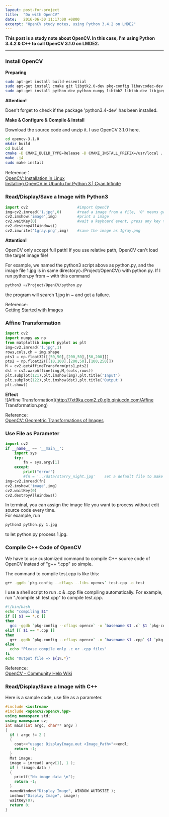 ```yaml
---
layout: post-for-project
title:  "Do with OpenCV"
date:   2016-06-30 11:17:00 +0800
excerpt: "OpenCV study notes, using Python 3.4.2 on LMDE2"
---
```


**This post is a study note about OpenCV. In this case, I'm using Python 3.4.2 & C++ to call OpenCV 3.1.0 on LMDE2.**

****

### Install OpenCV

**Preparing**

```bash
sudo apt-get install build-essential
sudo apt-get install cmake git libgtk2.0-dev pkg-config libavcodec-dev libavformat-dev libswscale-dev
sudo apt-get install python-dev python-numpy libtbb2 libtbb-dev libjpeg-dev libpng-dev libtiff-dev libjasper-dev libdc1394-22-dev
```

**Attention!**  

Doen't forget to check if the package 'python3.4-dev' has been installed.

**Make & Configure & Compile & Install**

Download the source code and unzip it. I use OpenCV 3.1.0 here.

```bash
cd opencv-3.1.0
mkdir build
cd build
cmake -D CMAKE_BUILD_TYPE=Release -D CMAKE_INSTALL_PREFIX=/usr/local ..
make -j4
sudo make install
```

Reference：  
[OpenCV: Installation in Linux](http://docs.opencv.org/3.1.0/d7/d9f/tutorial_linux_install.html)  
[Installing OpenCV in Ubuntu for Python 3 | Cyan Infinite](http://cyaninfinite.com/tutorials/installing-opencv-in-ubuntu-for-python-3/)

### Read/Display/Save a Image with Python3

```python
import cv2                      #import OpenCV
img=cv2.imread('1.jpg',0)       #read a image from a file, '0' means grayscale, change it into '1' to read a colorful image
cv2.imshow('image',img)         #print a image
cv2.waitKey(0)                  #wait a keyboard event, press any key to exit
cv2.destroyAllWindows()
cv2.imwrite('1gray.png',img)    #save the image as 1gray.png
```

**Attention!**  

OpenCV only accept full path! If you use relative path, OpenCV can't load the target image file!

For example, we named the python3 script above as python.py, and the image file 1.jpg is in same directory(~/Project/OpenCV/) with python.py. If I run python.py from ~ with this command
```bash
python3 ~/Project/OpenCV/python.py
```
the program will search 1.jpg in ~ and get a failure.

Reference:  
[Getting Started with Images](http://docs.opencv.org/3.1.0/dc/d2e/tutorial_py_image_display.html)

### Affine Transformation

```python
import cv2
import numpy as np
from matplotlib import pyplot as plt
img=cv2.imread('1.jpg',1)
rows,cols,ch = img.shape
pts1 = np.float32([[50,50],[200,50],[50,200]])
pts2 = np.float32([[10,100],[200,50],[100,250]])
M = cv2.getAffineTransform(pts1,pts2)
dst = cv2.warpAffine(img,M,(cols,rows))
plt.subplot(121),plt.imshow(img),plt.title('Input')
plt.subplot(122),plt.imshow(dst),plt.title('Output')
plt.show()
```

**Effect**  
![Affine Transformation](http://7xt9ka.com2.z0.glb.qiniucdn.com/Affine Transformation.png)

Reference:  
[OpenCV: Geometric Transformations of Images](http://docs.opencv.org/3.1.0/da/d6e/tutorial_py_geometric_transformations.html)

### Use File as Parameter

```python
import cv2
if __name__ == '__main__':
    import sys
    try:
        fn = sys.argv[1]
    except:
        print("error")
        #fn = '../data/starry_night.jpg'    set a default file to make sure the program can run without error
img=cv2.imread(fn)
cv2.imshow('image',img)
cv2.waitKey(0)
cv2.destroyAllWindows()
```

In terminal, you can assign the image file you want to process without edit source code every time.  
For example, run
```bash
python3 python.py 1.jpg
```
to let python.py process 1.jpg.

### Compile C++ Code of OpenCV

We have to use customized command to compile C++ source code of OpenCV instead of "g++ \*.cpp" so simple.

The command to compile test.cpp is like this:

```bash
g++ -ggdb `pkg-config --cflags --libs opencv` test.cpp -o test
```

I use a shell script to run .c & .cpp file compiling automatically. For example, run "./compile.sh test.cpp" to compile test.cpp.

```bash
#!/bin/bash
echo "compiling $1"
if [[ $1 == *.c ]]
then
  gcc -ggdb `pkg-config --cflags opencv` -o `basename $1 .c` $1 `pkg-config --libs opencv`;
elif [[ $1 == *.cpp ]]
then
  g++ -ggdb `pkg-config --cflags opencv` -o `basename $1 .cpp` $1 `pkg-config --libs opencv`;
else
  echo "Please compile only .c or .cpp files"
fi
echo "Output file => ${1%.*}"
```

Reference:  
[OpenCV - Community Help Wiki](https://help.ubuntu.com/community/OpenCV)

### Read/Display/Save a Image with C++

Here is a sample code, use file as a parameter.

```c++
#include <iostream>
#include <opencv2/opencv.hpp>
using namespace std;
using namespace cv;
int main(int argc, char** argv )
{
  if ( argc != 2 )
  {
    cout<<"usage: DisplayImage.out <Image_Path>"<<endl;
    return -1;
  }
  Mat image;
  image = imread( argv[1], 1 );
  if ( !image.data )
  {
    printf("No image data \n");
    return -1;
  }
  namedWindow("Display Image", WINDOW_AUTOSIZE );
  imshow("Display Image", image);
  waitKey(0);
  return 0;
}
```
